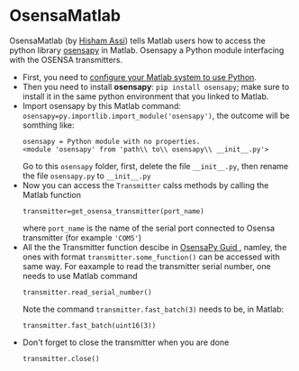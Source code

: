 # OsensaMatlab
OsensaMatlab (by [Hisham Assi](https://github.com/abuAnat)) tells Matlab users how to access the python library  [osensapy](https://pypi.org/project/osensapy/) in Matlab. Osensapy a Python module interfacing with the OSENSA transmitters. 
* First, you need to [configure your Matlab system to use Python]( https://www.mathworks.com/help/matlab/matlab_external/install-supported-python-implementation.html). 
* Then you need to install **osensapy**: `pip install osensapy`; make sure to install it in the same python environment that you linked to Matlab. 
* Import osensapy by this Matlab command: `osensapy=py.importlib.import_module('osensapy')`, the outcome will be somthing like:
  ```
  osensapy = Python module with no properties.
  <module 'osensapy' from 'path\\ to\\ osensapy\\ __init__.py'>
  ``` 
  Go to this `osensapy` folder, first, delete the file `__init__.py`, then rename the file `osensapy.py` to `__init__.py`
* Now you can access the `Transmitter` calss methods by calling the Matlab function
  ```
  transmitter=get_osensa_transmitter(port_name)
  ```
  where `port_name` is the name of the serial port connected to Osensa transmitter (for example `'COM5'`)
* All the the Transmitter function descibe in [OsensaPy Guid ](https://github.com/abuAnat/OsensaMatlab/blob/main/OsensaPy%20Guide.pdf), namley, the ones with format `transmitter.some_function()` can be accessed with same way.
  For eaxample to read the transmitter serial number, one needs to use Matlab command
  ```
  transmitter.read_serial_number()
  ```
  Note the command `transmitter.fast_batch(3)` needs to be, in Matlab: 
  ```
  transmitter.fast_batch(uint16(3))
  ```
* Don't forget to close the transmitter when you are done
  ```
  transmitter.close()
  ```
